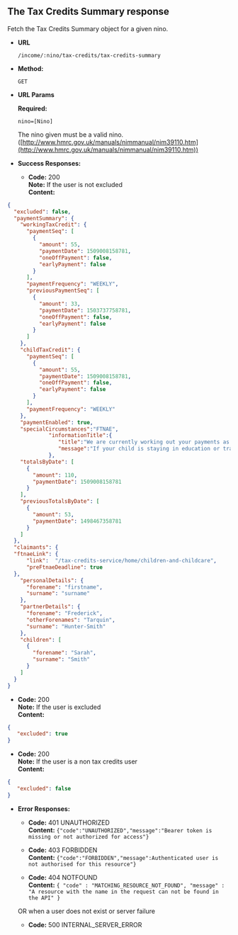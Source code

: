 The Tax Credits Summary response
----
  Fetch the Tax Credits Summary object for a given nino.
  
* **URL**

  `/income/:nino/tax-credits/tax-credits-summary`

* **Method:**
  
  `GET`
  
*  **URL Params**

   **Required:**
 
   `nino=[Nino]`
   
   The nino given must be a valid nino. ([http://www.hmrc.gov.uk/manuals/nimmanual/nim39110.htm](http://www.hmrc.gov.uk/manuals/nimmanual/nim39110.htm))

* **Success Responses:**

  * **Code:** 200 <br />
    **Note:** If the user is not excluded <br />
    **Content:**

```json
{ 
  "excluded": false,
  "paymentSummary": {
    "workingTaxCredit": {
      "paymentSeq": [
        {
          "amount": 55,
          "paymentDate": 1509008158781,
          "oneOffPayment": false,
          "earlyPayment": false
        }
      ],
      "paymentFrequency": "WEEKLY",
      "previousPaymentSeq": [
        {
          "amount": 33,
          "paymentDate": 1503737758781,
          "oneOffPayment": false,
          "earlyPayment": false
        }
      ]
    },
    "childTaxCredit": {
      "paymentSeq": [
        {
          "amount": 55,
          "paymentDate": 1509008158781,
          "oneOffPayment": false,
          "earlyPayment": false
        }
      ],
      "paymentFrequency": "WEEKLY"
    },
    "paymentEnabled": true,
    "specialCircumstances":"FTNAE",
             "informationTitle":{
                "title":"We are currently working out your payments as your child is changing their education or training. This should be done by 7 September CY.",
                "message":"If your child is staying in education or training, you should update their details."
             },
    "totalsByDate": [
      {
        "amount": 110,
        "paymentDate": 1509008158781
      }
    ],
    "previousTotalsByDate": [
      {
        "amount": 53,
        "paymentDate": 1498467358781
      }
    ]
  },
  "claimants": {
  "ftnaeLink": {
      "link":  "/tax-credits-service/home/children-and-childcare",
      "preFtnaeDeadline": true
  },
    "personalDetails": {
      "forename": "firstname",
      "surname": "surname"
    },
    "partnerDetails": {
      "forename": "Frederick",
      "otherForenames": "Tarquin",
      "surname": "Hunter-Smith"
    },
    "children": [
      {
        "forename": "Sarah",
        "surname": "Smith"
      }
    ]
  }
}
```

  * **Code:** 200 <br />
    **Note:** If the user is excluded <br />
    **Content:**
    
```json
{
   "excluded": true
}
```

  * **Code:** 200 <br />
    **Note:** If the user is a non tax credits user <br />
    **Content:**
    
```json
{
   "excluded": false
}
```
 
* **Error Responses:**

  * **Code:** 401 UNAUTHORIZED <br/>
    **Content:** `{"code":"UNAUTHORIZED","message":"Bearer token is missing or not authorized for access"}`

  * **Code:** 403 FORBIDDEN <br/>
    **Content:** `{"code":"FORBIDDEN","message":Authenticated user is not authorised for this resource"}`

  * **Code:** 404 NOTFOUND <br/>
    **Content:** `{ "code" : "MATCHING_RESOURCE_NOT_FOUND", "message" : "A resource with the name in the request can not be found in the API" }`

  OR when a user does not exist or server failure

  * **Code:** 500 INTERNAL_SERVER_ERROR <br/>



